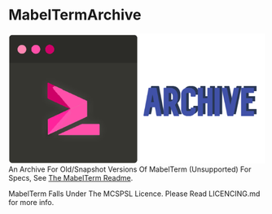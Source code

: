 # MabelTermArchive
<img src="./icon-Arch.png">
An Archive For Old/Snapshot Versions Of MabelTerm (Unsupported)
For Specs, See <a href="https://github.com/MabelYT/MabelTerm">The MabelTerm Readme</a>.

MabelTerm Falls Under The MCSPSL Licence. Please Read LICENCING.md for more info.
